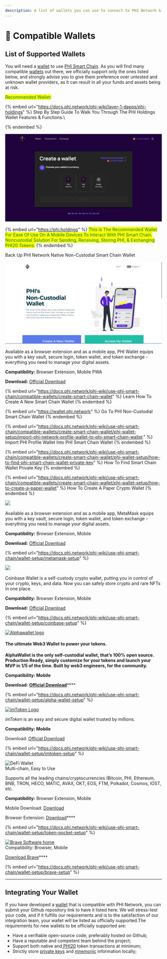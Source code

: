 ```yaml
---
description: A list of wallets you can use to connect to PHI Network & PHI Smart Chain.
---
```


# 🤳 Compatible Wallets

## List of Supported Wallets <a href="#list-of-supported-wallets" id="list-of-supported-wallets"></a>

You will need a [wallet](https://docs.phi.network/phi-wiki/glossary#w) to use [PHI Smart Chain](../../). As you will find many compatible [wallets](https://docs.phi.network/phi-wiki/glossary#w) out there, we officially support only the ones listed below, and strongly advise you to give them preference over untested and unknown wallet providers, as it can result in all your funds and assets being at risk.



<mark style="color:green;">Recommended Wallet:</mark>

{% embed url="https://docs.phi.network/phi-wiki/layer-1-dapps/phi-holdings" %}
Step By Step Guide To Walk You Through The PHI Holdings Wallet Features & Functions.\

{% endembed %}

![PHI.Holdings](<../../.gitbook/assets/Screen Shot 2022-06-27 at 5.24.14 PM.png>)

{% embed url="https://phi.holdings" %}
<mark style="color:green;">This Is The Recommended Wallet For Ease Of Use On A Mobile Devices To Interact With PHI Smart Chain. Noncustodial Solution For Sending, Receiving, Storing PHI, & Exchanging PHI20 Tokens.</mark>&#x20;
{% endembed %}

Back Up PHI Network Native Non-Custodial Smart Chain Wallet&#x20;

![PHI Noncustodial Wallet](<../../.gitbook/assets/Screen Shot 2022-06-10 at 10.00.17 PM.png>)

Available as a browser extension and as a mobile app, PHI Wallet equips you with a key vault, secure login, token wallet, and token exchange - everything you need to manage your digital assets.

**Compatibility:** Browser Extension, Mobile PWA

**Download:** [Official Download](https://wallet.phi.network)

{% embed url="https://docs.phi.network/phi-wiki/use-phi-smart-chain/compatible-wallets/create-smart-chain-wallet" %}
Learn How To Create A New Smart Chain Wallet
{% endembed %}

{% embed url="https://wallet.phi.network" %}
Go To PHI Non-Custodial Smart Chain Wallet
{% endembed %}

{% embed url="https://docs.phi.network/phi-wiki/use-phi-smart-chain/compatible-wallets/create-smart-chain-wallet/phi-wallet-setup/import-phi-network-profile-wallet-to-phi-smart-chain-wallet." %}
Import PHI Profile Wallet Into PHI Smart Chain Wallet
{% endembed %}

{% embed url="https://docs.phi.network/phi-wiki/use-phi-smart-chain/compatible-wallets/create-smart-chain-wallet/phi-wallet-setup/how-to-find-phi-smart-chain-wallet-private-key" %}
How To Find Smart Chain Wallet Private Key
{% endembed %}

{% embed url="https://docs.phi.network/phi-wiki/use-phi-smart-chain/compatible-wallets/create-smart-chain-wallet/phi-wallet-setup/how-to-create-a-paper-wallet" %}
How To Create A Paper Crypto Wallet
{% endembed %}

![](https://1479452965-files.gitbook.io/\~/files/v0/b/gitbook-x-prod.appspot.com/o/spaces%2Fw8N76RudwAt1Iyty0Cmd%2Fuploads%2FOnhRQvVT0wcuSr3i7Khu%2Fmetamask-logo.png?alt=media\&token=ce33a61a-c2d7-4301-9b47-37030771223a)

Available as a browser extension and as a mobile app, MetaMask equips you with a key vault, secure login, token wallet, and token exchange - everything you need to manage your digital assets.

**Compatibility:** Browser Extension, Mobile

**Download:** [Official Download](https://metamask.io/download/)

{% embed url="https://docs.phi.network/phi-wiki/use-phi-smart-chain/wallet-setup/metamask-setup" %}

![](https://1479452965-files.gitbook.io/\~/files/v0/b/gitbook-x-prod.appspot.com/o/spaces%2Fw8N76RudwAt1Iyty0Cmd%2Fuploads%2FICZw8IeTKFltax8fVc0v%2Fcoinbase-wallet.0867e872675336d5fa888fc7e1c2e491.png?alt=media\&token=fb6e0a78-4bb3-4733-a990-39d130d7d5b7)

Coinbase Wallet is a self-custody crypto wallet, putting you in control of your crypto, keys, and data. Now you can safely store crypto and rare NFTs in one place.

**Compatibility:** Browser Extension, Mobile&#x20;

**Download:** [Official Download](https://coinbase-wallet.onelink.me/q5Sx/fdb9b250)

{% embed url="https://docs.phi.network/phi-wiki/use-phi-smart-chain/wallet-setup/coinbase-setup" %}



[![Alphawallet logo](https://alphawallet.com/wp-content/themes/alphawallet/img/logo-horizontal-new.svg)](https://alphawallet.com/)

#### The ultimate Web3 Wallet to power your tokens.

**AlphaWallet is the only self-custodial wallet, that’s 100% open source. Production Ready, simply customize for your tokens and launch your MVP in 1/5 of the time. Built by web3 engineers, for the community.**

**Compatibility: Mobile**

**Download:** [**Official Download**](https://alphawallet.com/)****

{% embed url="https://docs.phi.network/phi-wiki/use-phi-smart-chain/wallet-setup/alpha-wallet-setup" %}

[![imToken Logo](https://token.im/img/imTokenLogo.svg)](https://token.im/)&#x20;

_imToken_ is an easy and secure digital wallet trusted by millions.

**Compatibility: Mobile**&#x20;

Download: [Official Download ](https://token.im/download)

{% embed url="https://docs.phi.network/phi-wiki/use-phi-smart-chain/wallet-setup/imtoken-setup" %}

![DeFi Wallet](https://www.tokenpocket.pro/\_nuxt/img/logo.5c68e3f.png)\
Multi-chain, Easy to Use

Supports all the leading chains/cryptocurrencies (Bitcoin, PHI, Ethereum, BNB, TRON, HECO, MATIC, AVAX, OKT, EOS, FTM, Polkadot, Cosmos, IOST, etc.

**Compatibility:** Browser Extension, Mobile&#x20;

Mobile Download: [Download](https://www.tokenpocket.pro/en/download/app)

Browser Extension: [Download](https://extension.tokenpocket.pro/#/)****

{% embed url="https://docs.phi.network/phi-wiki/use-phi-smart-chain/wallet-setup/token-pocket-setup" %}

[![Brave Software home](https://brave.com/static-assets/images/brave-logo.svg)](https://brave.com/)\
Compatibility: Browser, Mobile&#x20;

[Download Brave](https://brave.com)****

{% embed url="https://docs.phi.network/phi-wiki/use-phi-smart-chain/wallet-setup/brave-setup" %}

****

## Integrating Your Wallet <a href="#integrating-your-wallet" id="integrating-your-wallet"></a>

If you have developed a [wallet](https://docs.phi.network/phi-wiki/glossary#w) that is compatible with PHI Network, you can submit your Github repository link to have it listed here. We will stress-test your code, and if it fulfills our requirements and is to the satisfaction of our integration team, your wallet will be listed as officially supported.The requirements for new wallets to be officially supported are:

* Have a verifiable open-source code, preferably hosted on Github;
* Have a reputable and competent team behind the project;
* Support both native and[ PHI20](https://docs.phi.network/phi-wiki/glossary#p) token transactions at minimum;
* Strictly store [private keys](https://docs.phi.network/phi-wiki/glossary#p) and [mnemonic](https://docs.phi.network/phi-wiki/glossary#m) information locally;
